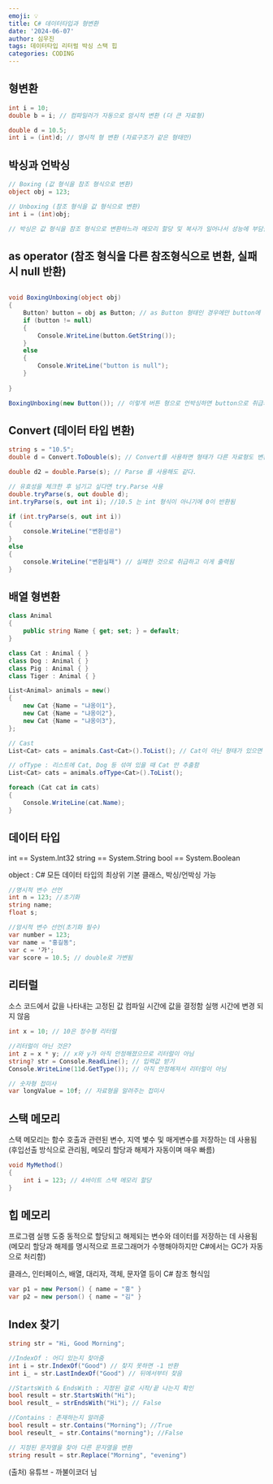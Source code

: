 ```yaml
---
emoji: 💡
title: C# 데이터타입과 형변환
date: '2024-06-07'
author: 심우진
tags: 데이터타입 리터럴 박싱 스택 힙
categories: CODING
---
```


## 형변환

```c#
int i = 10;
double b = i; // 컴파일러가 자동으로 암시적 변환 (더 큰 자료형)

double d = 10.5;
int i = (int)d; // 명시적 형 변환 (자료구조가 같은 형태만)

```

## 박싱과 언박싱

```C#
// Boxing (값 형식을 참조 형식으로 변환)
object obj = 123;

// Unboxing (참조 형식을 값 형식으로 변환)
int i = (int)obj;

// 박싱은 값 형식을 참조 형식으로 변환하느라 메모리 할당 및 복사가 일어나서 성능에 부담을 주게 되므로 자주 사용하지 않음
```


## as operator (참조 형식을 다른 참조형식으로 변환, 실패시 null 반환)

```C#

void BoxingUnboxing(object obj)
{
	Button? button = obj as Button; // as Button 형태인 경우에만 button에 저장하고 아닐 경우 null 값을 저장하기 때문에 Button? 자료형로 선언함
	if (button != null)
	{
		Console.WriteLine(button.GetString());
	}
	else
	{
		Console.WriteLine("button is null");
	}
	
}

BoxingUnboxing(new Button()); // 이렇게 버튼 형으로 언박싱하면 button으로 취급되고 하지 않으면 null로 적용됨


```


## Convert (데이터 타입 변환)

```C#
string s = "10.5";
double d = Convert.ToDouble(s); // Convert를 사용하면 형태가 다른 자료형도 변환이 가능하다.

double d2 = double.Parse(s); // Parse 를 사용해도 같다.

// 유효성을 체크한 후 넘기고 싶다면 try.Parse 사용
double.tryParse(s, out double d);
int.tryParse(s, out int i); //10.5 는 int 형식이 아니기에 0이 반환됨

if (int.tryParse(s, out int i))
{
	console.WriteLine("변환성공")
} 
else
{
	console.WriteLine("변환실패") // 실패한 것으로 취급하고 이게 출력됨
}
```

## 배열 형변환

```C#
class Animal
{
	public string Name { get; set; } = default;
}

class Cat : Animal { }
class Dog : Animal { }
class Pig : Animal { }
class Tiger : Animal { }

List<Animal> animals = new()
{
	new Cat {Name = "냐옹이1"},
	new Cat {Name = "냐옹이2"},
	new Cat {Name = "냐옹이3"},
};

// Cast
List<Cat> cats = animals.Cast<Cat>().ToList(); // Cat이 아닌 형태가 있으면 오류가 남

// ofType : 리스트에 Cat, Dog 등 섞여 있을 때 Cat 만 추출함
List<Cat> cats = animals.ofType<Cat>().ToList();

foreach (Cat cat in cats)
{
	Console.WriteLine(cat.Name);
}
```


## 데이터 타입

int == System.Int32
string == System.String
bool == System.Boolean

object : C# 모든 데이터 타입의 최상위 기본 클래스, 박싱/언박싱 가능

```C#
//명시적 변수 선언
int n = 123; //초기화
string name;
float s;

//암시적 변수 선언(초기화 필수)
var number = 123;
var name = "홍길동";
var c = '가';
var score = 10.5; // double로 가변됨
```

## 리터럴

소스 코드에서 값을 나타내는 고정된 값
컴파일 시간에 값을 결정함
실행 시간에 변경 되지 않음

```C#
int x = 10; // 10은 정수형 리터럴

//리터럴이 아닌 것은?
int z = x * y; // x와 y가 아직 안정해졌으므로 리터럴이 아님
string? str = Console.ReadLine(); // 입력값 받기
Console.WriteLine(11d.GetType()); // 아직 안정해져서 리터럴이 아님

```

```C#
// 숫자형 접미사
var longValue = 10f; // 자료형을 알려주는 접미사 
```

## 스택 메모리

스택 메모리는 함수 호출과 관련된 변수, 지역 볓수 및 매게변수를 저장하는 데 사용됨 (후입선출 방식으로 관리됨, 메모리 할당과 해제가 자동이며 매우 빠름)

```C#
void MyMethod()
{
	int i = 123; // 4바이트 스택 메모리 할당
}
```

## 힙 메모리

프로그램 실행 도중 동적으로 할당되고 해제되는 변수와 데이터를 저장하는 데 사용됨 (메모리 할당과 해제를 명시적으로 프로그래머가 수행해야하지만 C#에서는 GC가 자동으로 처리함)

클래스, 인터페이스, 배열, 대리자, 객체, 문자열 등이 C# 참조 형식임

```C#
var p1 = new Person() { name = "홍" }
var p2 = new person() { name = "김" }
```

## Index 찾기

```C#
string str = "Hi, Good Morning";

//IndexOf : 어디 있는지 찾아줌
int i = str.IndexOf("Good") // 찾지 못하면 -1 반환
int i_ = str.LastIndexOf("Good") // 뒤에서부터 찾음

//StartsWith & EndsWith : 지정된 걸로 시작/끝 나는지 확인
bool result = str.StartsWith("Hi");
bool result_ = strEndsWith("Hi"); // False

//Contains : 존재하는지 알려줌
bool result = str.Contains("Morning"); //True
bool reseult_ = str.Contains("morning"); //False

// 지정된 문자열을 찾아 다른 문자열을 변환
string result = str.Replace("Morning", "evening")
```

(출처) 유튜브 - 까불이코더 님

```toc

```